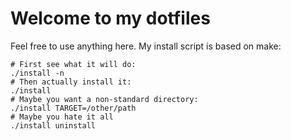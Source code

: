 # Welcome to my dotfiles

Feel free to use anything here. My install script is based on make:

```
# First see what it will do:
./install -n
# Then actually install it:
./install
# Maybe you want a non-standard directory:
./install TARGET=/other/path
# Maybe you hate it all
./install uninstall
```